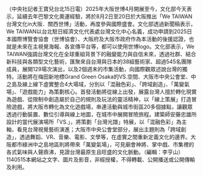 （中央社記者王寶兒台北15日電）2025年大阪世博4月開展至今，文化部今天表示，延續去年巴黎文化奧運經驗，將於8月2日至20日於大阪推出「We TAIWAN 台灣文化in大阪．關西世博」活動，再度參與國際盛會。文化部透過新聞稿表示，We TAIWAN以台北駐日經濟文化代表處台灣文化中心名義，成功申請到2025日本國際博覽會協會（世博協會）、大阪府及大阪市政府作為本活動的後援認證，也就是未來在主視覺海報、各宣傳平台等，都可以使用世博logo。文化部表示，We TAIWAN強調台灣文化在全球重組背景下的融變能力與自信未來，透過社群、結合新科技與各類型文化藝術，匯聚來自台灣與日本的38組藝術家、超過545名團隊成員，展開129場次演出，以及2個週末的市集活動，向國際觀眾述說台灣的獨特。活動將在梅田新地標Grand Green Osaka的VS.空間、大阪市中央公會堂、中之島及線上線下虛實整合4大場域，分別以「混融色彩」、「跨域創造」、「萬變氣場」、「遊戲能力」為策劃核心。首發活動將從線上出發，展露台灣人擅於轉化現實為遊戲、從限制中創造屬於自己的規則及玩法的靈活精神，以「線上策展」打造冒險遊戲，將大阪市轉化為文化遊戲場，串連活動與城市街區20多個據點，讓觀眾透過行動裝置、數位引導與線上地圖，在城市中展開冒險旅程。建築師安藤忠雄所設計的當代展演場所「VS.」，將策劃「台灣光譜」特展，以「混融色彩」為主軸，看見台灣視覺藝術演進；大阪市中央公會堂部分，展出主題則為「跨域創造」，透過舞蹈、VR、音樂、電影、文學等，在虛實之間重新定義文化的邊界。大阪都市綠洲中之島地區則將帶來「萬變氣場」，可見廟會神將、掌中戲、市集裡的各式氣味與人聲鼎沸，見證台灣最原生且旺盛的文化脈動。（編輯：李亨山）1140515本網站之文字、圖片及影音，非經授權，不得轉載、公開播送或公開傳輸及利用。